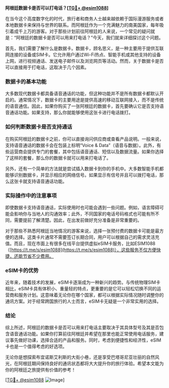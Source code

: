 **阿根廷数据卡是否可以打电话？[[TG💪+ @esim1088](https://t.me/s/esim1088)]**

在当今这个高度数字化的时代，旅行者和商务人士越来越依赖于国际漫游服务或者本地数据卡来保持与世界的联系。而阿根廷作为一个充满魅力的南美国家，每年吸引着成千上万的游客。对于那些计划前往阿根廷的人来说，一个常见的疑问就是：“阿根廷的数据卡是否可以用来打电话？”今天，我们就来详细探讨这个问题。

首先，我们需要了解什么是数据卡。数据卡，顾名思义，是一种主要用于提供互联网连接的设备或SIM卡。它允许用户通过Wi-Fi热点、智能手机或其他支持的设备上网，进行视频通话、发送电子邮件以及浏览网页等活动。然而，关于数据卡是否可以直接用于打电话，这取决于几个因素。

### 数据卡的基本功能

大多数现代数据卡都具备语音通话的功能，但这种功能并不是所有数据卡都默认开启的。通常情况下，数据卡的主要用途是提供高速的移动互联网接入，而不是传统的语音通信。因此，如果你购买了一张阿根廷的数据卡，首先要确认它是否支持语音通话功能。如果支持，那么你就能够使用这张卡进行电话拨打。

### 如何判断数据卡是否支持通话

在购买阿根廷的数据卡之前，你可以直接询问供应商或查看产品说明。一般来说，支持语音通话的数据卡会在包装上标明“Voice & Data”（语音与数据）。此外，有些运营商会提供专门的套餐，其中包括语音通话、短信以及数据流量。如果你选择了这样的套餐，那么你的数据卡就可以用来打电话了。

另外，还有一个简单的方法就是尝试插入数据卡到你的手机中。大多数智能手机都能够识别数据卡，并显示相应的网络信号。如果显示有信号并且可以拨打电话，那么这张卡就支持语音通话功能。

### 实际操作中的注意事项

即使数据卡支持语音通话，实际使用时也可能会遇到一些问题。例如，语言障碍可能会影响你与当地人的沟通效率；此外，不同国家的电话号码格式也可能有所不同，需要提前了解清楚。因此，在出发前做好充分准备是非常重要的。

对于那些不熟悉阿根廷当地情况的游客来说，选择一张预付费的数据卡可能是最方便的选择。这类卡片通常不需要签订长期合同，用户可以根据自己的需求灵活充值。而且，现在市面上有很多在线平台提供虚拟eSIM卡服务，比如ESIM1088（[https://t.me/s/esim1088](https://t.me/s/esim1088)），这些服务不仅方便快捷，还能节省不少费用。

### eSIM卡的优势

近年来，随着技术的发展，eSIM卡逐渐成为一种新兴的趋势。与传统物理SIM卡相比，eSIM卡具有体积小、重量轻的特点，更重要的是它可以轻松切换不同的运营商和服务计划。这意味着无论你在哪个国家，都可以根据实际情况随时调整你的通讯方案。对于经常跨国旅行的人士而言，eSIM卡无疑是一个非常实用的选择。

### 结论

综上所述，阿根廷的数据卡是否可以用来打电话主要取决于其具体型号及其是否包含语音通话功能。如果你打算前往阿根廷并希望在那里也能正常使用电话服务，建议事先做好功课，选择合适的产品和服务。同时，考虑到便捷性和经济性，eSIM卡也是一个值得考虑的好选项。

无论你是想探索布宜诺斯艾利斯的大街小巷，还是享受巴塔哥尼亚壮丽的自然风光，在阿根廷期间保持良好的通讯状态都将大大提升你的旅行体验。希望本文能为你的阿根廷之旅提供有价值的参考！

[[TG💪+ @esim1088](https://t.me/s/esim1088) ![Image](https://i.postimg.cc/4NQfJmqS/Snipaste-2025-05-13-00-14-12.png)]